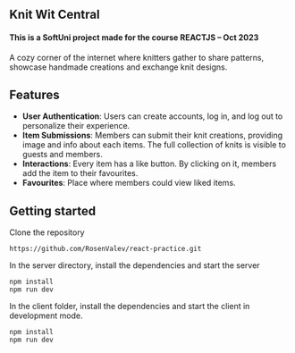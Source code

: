 ## **Knit Wit Central**
#### **This is a SoftUni project made for the course REACTJS – Oct 2023**
 A cozy corner of the internet where knitters gather to share patterns, showcase handmade creations and exchange knit designs. 
 ## Features
-	**User Authentication**: Users can create accounts, log in, and log out to personalize their experience.
-	**Item Submissions**: Members can submit their knit creations, providing image and info about each items. The full collection of knits is visible to guests and members.
-	**Interactions**: Every item has a like button. By clicking on it, members add the item to their favourites.
-	**Favourites**: Place where members could view liked items.

## Getting started
Clone the repository
```
https://github.com/RosenValev/react-practice.git
```
In the server directory, install the dependencies and start the server
```
npm install
npm run dev
```
In the client folder, install the dependencies and start the client in development mode.
```
npm install
npm run dev
```


